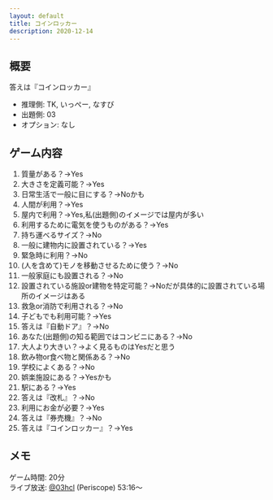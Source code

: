 ```yaml
---
layout: default
title: コインロッカー
description: 2020-12-14
---
```


## 概要

答えは『コインロッカー』

- 推理側: TK, いっぺー, なすび
- 出題側: 03
- オプション: なし

## ゲーム内容

1. 質量がある？→Yes
2. 大きさを定義可能？→Yes
3. 日常生活で一般に目にする？→Noかも
4. 人間が利用？→Yes
5. 屋内で利用？→Yes,私(出題側)のイメージでは屋内が多い
6. 利用するために電気を使うものがある？→Yes
7. 持ち運べるサイズ？→No
8. 一般に建物内に設置されている？→Yes
9. 緊急時に利用？→No
10. (人を含めて)モノを移動させるために使う？→No
11. 一般家庭にも設置される？→No
12. 設置されている施設or建物を特定可能？→Noだが具体的に設置されている場所のイメージはある
13. 救急or消防で利用される？→No
14. 子どもでも利用可能？→Yes
15. 答えは『自動ドア』？→No
16. あなた(出題側)の知る範囲ではコンビニにある？→No
17. 大人より大きい？→よく見るものはYesだと思う
18. 飲み物or食べ物と関係ある？→No
19. 学校によくある？→No
20. 娯楽施設にある？→Yesかも
21. 駅にある？→Yes
22. 答えは『改札』？→No
23. 利用にお金が必要？→Yes
24. 答えは『券売機』？→No
25. 答えは『コインロッカー』？→Yes

## メモ

ゲーム時間: 20分  
ライブ放送: [@03hcl](https://www.periscope.tv/03hcl/1nAKELjMmVkxL?t=53m16s) (Periscope) 53:16～
